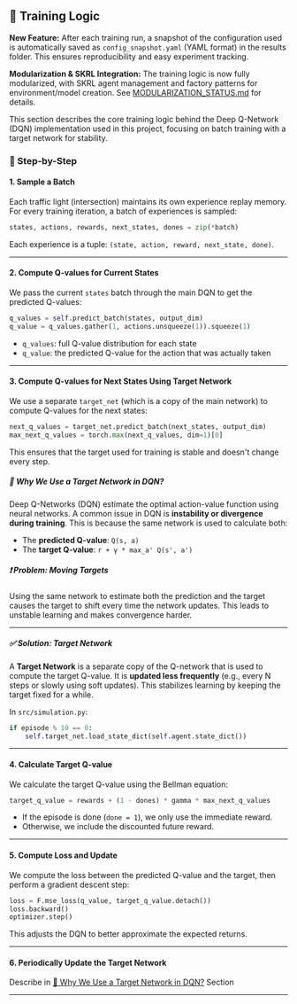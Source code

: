 
## 🧠 Training Logic

**New Feature:** After each training run, a snapshot of the configuration used is automatically saved as `config_snapshot.yaml` (YAML format) in the results folder. This ensures reproducibility and easy experiment tracking.

**Modularization & SKRL Integration:** The training logic is now fully modularized, with SKRL agent management and factory patterns for environment/model creation. See [MODULARIZATION_STATUS.md](MODULARIZATION_STATUS.md) for details.

This section describes the core training logic behind the Deep Q-Network (DQN) implementation used in this project, focusing on batch training with a target network for stability.

### 🧾 Step-by-Step

#### 1. **Sample a Batch**
Each traffic light (intersection) maintains its own experience replay memory. For every training iteration, a batch of experiences is sampled:

```python
states, actions, rewards, next_states, dones = zip(*batch)
```

Each experience is a tuple: `(state, action, reward, next_state, done)`.

---

#### 2. **Compute Q-values for Current States**
We pass the current `states` batch through the main DQN to get the predicted Q-values:

```python
q_values = self.predict_batch(states, output_dim)
q_value = q_values.gather(1, actions.unsqueeze(1)).squeeze(1)
```

- `q_values`: full Q-value distribution for each state
- `q_value`: the predicted Q-value for the action that was actually taken

---

#### 3. **Compute Q-values for Next States Using Target Network**
We use a separate `target_net` (which is a copy of the main network) to compute Q-values for the next states:

```python
next_q_values = target_net.predict_batch(next_states, output_dim)
max_next_q_values = torch.max(next_q_values, dim=1)[0]
```

This ensures that the target used for training is stable and doesn't change every step.

##### 🎯 Why We Use a Target Network in DQN?

Deep Q-Networks (DQN) estimate the optimal action-value function using neural networks. A common issue in DQN is **instability or divergence during training**. This is because the same network is used to calculate both:

- The **predicted Q-value**: `Q(s, a)`
- The **target Q-value**: `r + γ * max_a' Q(s', a')`

##### ❗ Problem: Moving Targets

Using the same network to estimate both the prediction and the target causes the target to shift every time the network updates. This leads to unstable learning and makes convergence harder.

---

##### ✅ Solution: Target Network

A **Target Network** is a separate copy of the Q-network that is used to compute the target Q-value. It is **updated less frequently** (e.g., every N steps or slowly using soft updates). This stabilizes learning by keeping the target fixed for a while.

In `src/simulation.py`:

```python
if episode % 10 == 0:
    self.target_net.load_state_dict(self.agent.state_dict())
```

---

#### 4. **Calculate Target Q-value**
We calculate the target Q-value using the Bellman equation:

```python
target_q_value = rewards + (1 - dones) * gamma * max_next_q_values
```

- If the episode is done (`done = 1`), we only use the immediate reward.
- Otherwise, we include the discounted future reward.

---

#### 5. **Compute Loss and Update**
We compute the loss between the predicted Q-value and the target, then perform a gradient descent step:

```python
loss = F.mse_loss(q_value, target_q_value.detach())
loss.backward()
optimizer.step()
```

This adjusts the DQN to better approximate the expected returns.

---

#### 6. **Periodically Update the Target Network**
Describe in [🎯 Why We Use a Target Network in DQN?](#-why-we-use-a-target-network-in-dqn) Section

---

